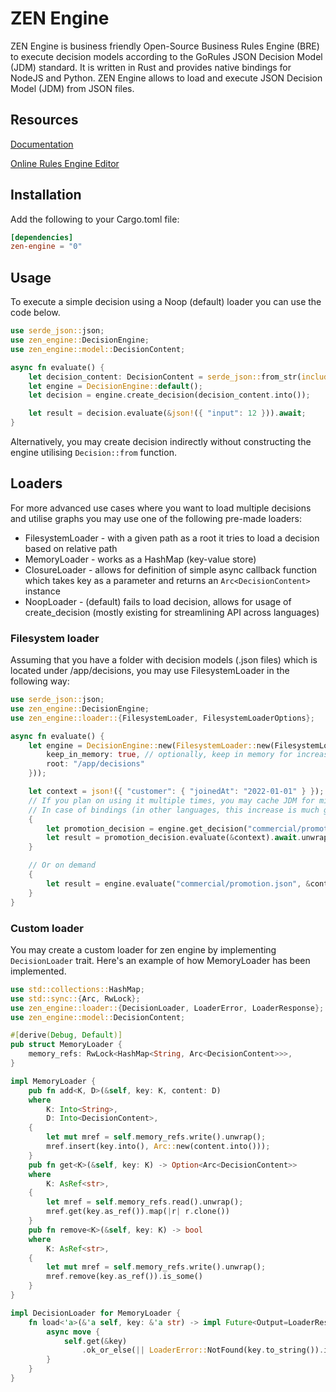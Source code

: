 # ZEN Engine

ZEN Engine is business friendly Open-Source Business Rules Engine
(BRE) to execute decision models according to the GoRules JSON
Decision Model (JDM) standard. It is written in Rust and provides
native bindings for NodeJS and Python. ZEN Engine allows to load
and execute JSON Decision Model (JDM) from JSON files.

## Resources

[Documentation](https://gorules.io/docs/)

[Online Rules Engine Editor](https://editor.gorules.io/)

## Installation

Add the following to your Cargo.toml file:

```toml
[dependencies]
zen-engine = "0"
```

## Usage

To execute a simple decision using a Noop (default) loader you can use the code below.

```rust
use serde_json::json;
use zen_engine::DecisionEngine;
use zen_engine::model::DecisionContent;

async fn evaluate() {
    let decision_content: DecisionContent = serde_json::from_str(include_str!("jdm_graph.json")).unwrap();
    let engine = DecisionEngine::default();
    let decision = engine.create_decision(decision_content.into());

    let result = decision.evaluate(&json!({ "input": 12 })).await;
}
```

Alternatively, you may create decision indirectly without constructing the engine utilising
`Decision::from` function.

## Loaders

For more advanced use cases where you want to load multiple decisions and utilise graphs you
may use one of the following pre-made loaders:

- FilesystemLoader - with a given path as a root it tries to load a decision based on relative path
- MemoryLoader - works as a HashMap (key-value store)
- ClosureLoader - allows for definition of simple async callback function which takes key as a parameter
  and returns an `Arc<DecisionContent>` instance
- NoopLoader - (default) fails to load decision, allows for usage of create_decision
  (mostly existing for streamlining API across languages)

### Filesystem loader

Assuming that you have a folder with decision models (.json files) which is located under /app/decisions,
you may use FilesystemLoader in the following way:

```rust
use serde_json::json;
use zen_engine::DecisionEngine;
use zen_engine::loader::{FilesystemLoader, FilesystemLoaderOptions};

async fn evaluate() {
    let engine = DecisionEngine::new(FilesystemLoader::new(FilesystemLoaderOptions {
        keep_in_memory: true, // optionally, keep in memory for increase performance
        root: "/app/decisions"
    }));

    let context = json!({ "customer": { "joinedAt": "2022-01-01" } });
    // If you plan on using it multiple times, you may cache JDM for minor performance gains
    // In case of bindings (in other languages, this increase is much greater)
    {
        let promotion_decision = engine.get_decision("commercial/promotion.json").await.unwrap();
        let result = promotion_decision.evaluate(&context).await.unwrap();
    }

    // Or on demand
    {
        let result = engine.evaluate("commercial/promotion.json", &context).await.unwrap();
    }
}
```

### Custom loader

You may create a custom loader for zen engine by implementing `DecisionLoader` trait.
Here's an example of how MemoryLoader has been implemented.

```rust
use std::collections::HashMap;
use std::sync::{Arc, RwLock};
use zen_engine::loader::{DecisionLoader, LoaderError, LoaderResponse};
use zen_engine::model::DecisionContent;

#[derive(Debug, Default)]
pub struct MemoryLoader {
    memory_refs: RwLock<HashMap<String, Arc<DecisionContent>>>,
}

impl MemoryLoader {
    pub fn add<K, D>(&self, key: K, content: D)
    where
        K: Into<String>,
        D: Into<DecisionContent>,
    {
        let mut mref = self.memory_refs.write().unwrap();
        mref.insert(key.into(), Arc::new(content.into()));
    }
    pub fn get<K>(&self, key: K) -> Option<Arc<DecisionContent>>
    where
        K: AsRef<str>,
    {
        let mref = self.memory_refs.read().unwrap();
        mref.get(key.as_ref()).map(|r| r.clone())
    }
    pub fn remove<K>(&self, key: K) -> bool
    where
        K: AsRef<str>,
    {
        let mut mref = self.memory_refs.write().unwrap();
        mref.remove(key.as_ref()).is_some()
    }
}

impl DecisionLoader for MemoryLoader {
    fn load<'a>(&'a self, key: &'a str) -> impl Future<Output=LoaderResponse> + 'a {
        async move {
            self.get(&key)
                .ok_or_else(|| LoaderError::NotFound(key.to_string()).into())
        }
    }
}
```
